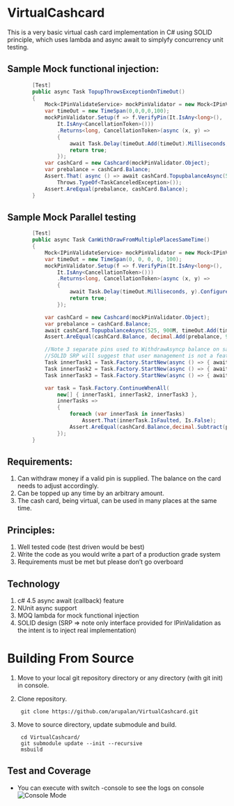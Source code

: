 # VirtualCashcard
This is a very basic virtual cash card implementation in C# using SOLID principle, which uses lambda and async await to simplyfy concurrency unit testing.

## Sample Mock functional injection:
```csharp
        [Test]
        public async Task TopupThrowsExceptionOnTimeOut()
        {
            Mock<IPinValidateService> mockPinValidator = new Mock<IPinValidateService>();
            var timeOut = new TimeSpan(0,0,0,0,100);
            mockPinValidator.Setup(f => f.VerifyPin(It.IsAny<long>(),
                It.IsAny<CancellationToken>()))
                .Returns<long, CancellationToken>(async (x, y) =>
                {
                    await Task.Delay(timeOut.Add(timeOut).Milliseconds, y);
                    return true;
                });
            var cashCard = new Cashcard(mockPinValidator.Object);
            var prebalance = cashCard.Balance;
            Assert.That( async () => await cashCard.TopupbalanceAsync(500, 200M, timeOut),
                Throws.TypeOf<TaskCanceledException>());
            Assert.AreEqual(prebalance, cashCard.Balance);
        }
```

## Sample Mock Parallel testing
```c#
        [Test]
        public async Task CanWithDrawFromMultiplePlacesSameTime()
        {
            Mock<IPinValidateService> mockPinValidator = new Mock<IPinValidateService>();
            var timeOut = new TimeSpan(0, 0, 0, 0, 100);
            mockPinValidator.Setup(f => f.VerifyPin(It.IsAny<long>(),
                It.IsAny<CancellationToken>()))
                .Returns<long, CancellationToken>(async (x, y) =>
                {
                    await Task.Delay(timeOut.Milliseconds, y).ConfigureAwait(false);
                    return true;
                });

            var cashCard = new Cashcard(mockPinValidator.Object);
            var prebalance = cashCard.Balance;
            await cashCard.TopupbalanceAsync(525, 900M, timeOut.Add(timeOut));
            Assert.AreEqual(cashCard.Balance, decimal.Add(prebalance, 900M));

            //Note 3 separate pins used to WithdrawAsyncp balance on same cash card. Is it a bug?  
            //SOLID SRP will suggest that user management is not a feature of cash card hence presummably not a bug.
            Task innerTask1 = Task.Factory.StartNew(async () => { await cashCard.WithdrawAsync(425, 100M, timeOut.Add(timeOut)); });
            Task innerTask2 = Task.Factory.StartNew(async () => { await cashCard.WithdrawAsync(625, 300M, timeOut.Add(timeOut)); });
            Task innerTask3 = Task.Factory.StartNew(async () => { await cashCard.WithdrawAsync(725, 400M, timeOut.Add(timeOut)); });

            var task = Task.Factory.ContinueWhenAll(
                new[] { innerTask1, innerTask2, innerTask3 },
                innerTasks =>
                {
                    foreach (var innerTask in innerTasks)
                        Assert.That(innerTask.IsFaulted, Is.False);
                    Assert.AreEqual(cashCard.Balance,decimal.Subtract(prebalance,800M));
                });
        }
```
## Requirements:
1.	Can withdraw money if a valid pin is supplied. The balance on the card needs to adjust accordingly.
2.	Can be topped up any time by an arbitrary amount.
3.	The cash card, being virtual, can be used in many places at the same time.

## Principles:
1.	Well tested code (test driven would be best)
2.	Write the code as you would write a part of a production grade system
3.	Requirements must be met but please don’t go overboard

## Technology 
1.  c# 4.5 async await (callback) feature 
2.  NUnit async support
3.  MOQ lambda for mock functional injection
4.  SOLID design (SRP => note only interface provided for IPinValidation as the intent is to inject real implementation) 

# Building From Source
1. Move to your local git repository directory or any directory (with git init) in console.

2. Clone repository.

        git clone https://github.com/arupalan/VirtualCashcard.git
        
3. Move to source directory, update submodule and build.

        cd VirtualCashcard/
        git submodule update --init --recursive
        msbuild

## Test and Coverage
* You can execute with switch -console to see the logs on console
 ![Console Mode](http://www.alanaamy.net/wp-content/uploads/2016/05/CashCardTestAndCover.png)
